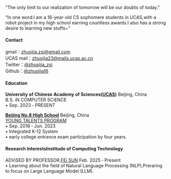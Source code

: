 "The only limit to our realization of tomorrow will be our doubts of today."

“In one word:I am a 16-year-old CS sophomere students in UCAS,with a robot project in my high school earning countless awards.I also has a strong desire to learning new stuffs~"

#### Contact
gmail：zhusijia.zsj@gmail.com\
UCAS mail：zhusijia23@mails.ucas.ac.cn\
Twitter：[@zhusijia_zsj](https://x.com/zhusijia_zsj)\
Github：[@zhusijia16](https://github.com/zsj16)

#### Education
<strong>University of Chinese Academy of Sciences([UCAS](https://www.ucas.edu.cn/))</strong> Beijing, China\
B.S. iN COMPUTER SCiENCE\
• Sep. 2023 ‑ PRESENT

<strong>[Beijing No.8 High School](https://www.no8ms.bj.cn/cms/home/)</strong> Beijing, China\
[YOUNG TALENTS PROGRAM](https://www.no8ms.bj.cn/cms/xwgg/tzgg/000021.html) \
• Sep. 2018 ‑ Jun. 2023\
• Integrated K‑12 System\
• early college entrance exam participation by four years.


#### Research InterestsInstitude of Computing Technology
ADViSED BY PROFESSOR.[FEi SUN](https://ofey.me/) Feb. 2025 ‑ Present\
• Learning about the field of Natural Language Processing (NLP),Preraring to focus on Large Language Model (LLM).

